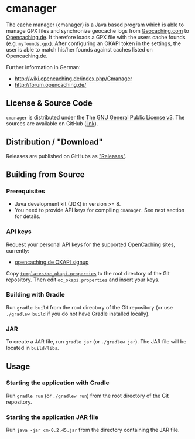 # cmanager

The cache manager (cmanager) is a Java based program which is able to manage GPX files and synchronize geocache logs from [Geocaching.com](https://geocaching.com) to [Opencaching.de](https://opencaching.de). It therefore loads a GPX file with the users cache founds (e.g. `myfounds.gpx`). After configuring an OKAPI token in the settings, the user is able to match his/her founds against caches listed on Opencaching.de.

Further information in German: 
* http://wiki.opencaching.de/index.php/Cmanager
* http://forum.opencaching.de/


## License & Source Code

`cmanager` is distributed under the [The GNU General Public License v3](http://www.gnu.org/licenses/gpl-3.0-standalone.html).
The sources are available on GitHub ([link](https://github.com/FriedrichFroebel/cmanager)).

## Distribution / "Download"

Releases are published on GitHubs as ["Releases"](https://github.com/RoffelKartoffel/cmanager/releases).

## Building from Source

### Prerequisites

- Java development kit (JDK) in version >= 8.
- You need to provide API keys for compiling `cmanager`. See next section for details.

### API keys

Request your personal API keys for the supported [OpenCaching](http://www.opencaching.eu/) sites, currently:
* [opencaching.de OKAPI signup](https://www.opencaching.de/okapi/signup.html)

Copy [`templates/oc_okapi.properties`](https://github.com/FriedrichFroebel/cmanager/blob/master/templates/oc_okapi.properties) to the root directory of the Git repository.
Then edit `oc_okapi.properties` and insert your keys.

### Building with Gradle

Run `gradle build` from the root directory of the Git repository (or use `./gradlew build` if you do not have Gradle installed locally).

### JAR

To create a JAR file, run `gradle jar` (or `./gradlew jar`). The JAR file will be located in `build/libs`.

## Usage

### Starting the application with Gradle

Run `gradle run` (or `./gradlew run`) from the root directory of the Git repository.

### Starting the application JAR file

Run `java -jar cm-0.2.45.jar` from the directory containing the JAR file.
